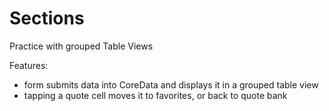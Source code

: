 # Sections
Practice with grouped Table Views

Features:
- form submits data into CoreData and displays it in a grouped table view
- tapping a quote cell moves it to favorites, or back to quote bank
